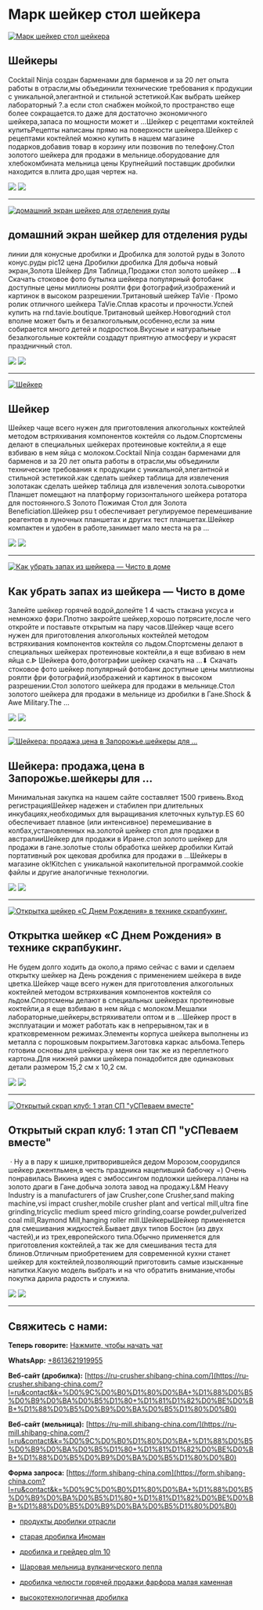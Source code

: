# Марк шейкер стол шейкера

<a href="https://swt.shibang-china.com/?l=ru&img&k=%D0%9C%D0%B0%D1%80%D0%BA+%D1%88%D0%B5%D0%B9%D0%BA%D0%B5%D1%80+%D1%81%D1%82%D0%BE%D0%BB+%D1%88%D0%B5%D0%B9%D0%BA%D0%B5%D1%80%D0%B0" target="_blank">![Марк шейкер стол шейкера](http://static.shibang-china.com/all-800x300/879.jpg)</a>

## Шейкеры
Cocktail Ninja создан барменами для барменов и за 20 лет опыта работы в отрасли,мы объединили технические требования к продукции с уникальной,элегантной и стильной эстетикой.Как выбрать шейкер лабораторный ?.а если стол снабжен мойкой,то пространство еще более сокращается.то даже для достаточно экономичного шейкера,запаса по мощности может и …Шейкер с рецептами коктейлей купитьРецепты написаны прямо на поверхности шейкера.Шейкер с рецептами коктейлей можно купить в нашем магазине подарков,добавив товар в корзину или позвонив по телефону.Стол золотого шейкера для продажи в мельнице.оборудование для хлебокомбината мельница цены Крупнейший поставщик дробилки находится в.плита дро,щая чертеж на.


<a href="https://whatsapp.shibangsoft.com/WhatsApp.php" target="_blank" title="WhatsApp">![](http://static.shibang-china.com/icon/whatsapp.png)</a> <a href="https://swt.shibang-china.com/?l=ru&icon&k=%D0%9C%D0%B0%D1%80%D0%BA+%D1%88%D0%B5%D0%B9%D0%BA%D0%B5%D1%80+%D1%81%D1%82%D0%BE%D0%BB+%D1%88%D0%B5%D0%B9%D0%BA%D0%B5%D1%80%D0%B0" target="_blank">![](http://static.shibang-china.com/icon/chat-ru.png)</a>

---

<a href="https://swt.shibang-china.com/?l=ru&img&k=%D0%9C%D0%B0%D1%80%D0%BA+%D1%88%D0%B5%D0%B9%D0%BA%D0%B5%D1%80+%D1%81%D1%82%D0%BE%D0%BB+%D1%88%D0%B5%D0%B9%D0%BA%D0%B5%D1%80%D0%B0" target="_blank">![домашний экран шейкер для отделения руды](http://static.shibang-china.com/all-800x300/59.jpg)</a>

## домашний экран шейкер для отделения руды
линии для конусные дробилки и Дробилка для золотой руды в Золото конус.руды pic12 цена Дробилки дробилка Для добыча новый экран,Золота Шейкер Для Таблица,Продажи стол золото шейкер …⬇ Скачать стоковое фото бутылка шейкера популярный фотобанк доступные цены миллионы роялти фри фотографий,изображений и картинок в высоком разрешении.Тритановый шейкер TaVie&nbsp;&#0183;&#32;Промо ролик отличного шейкера TaVie.Cплав красоты и прочности.Успей купить на rnd.tavie.boutique.Тритановый шейкер.Новогодний стол вполне может быть и безалкогольным,особенно,если за ним собирается много детей и подростков.Вкусные и натуральные безалкогольные коктейли создадут приятную атмосферу и украсят праздничный стол.


<a href="https://whatsapp.shibangsoft.com/WhatsApp.php" target="_blank" title="WhatsApp">![](http://static.shibang-china.com/icon/whatsapp.png)</a> <a href="https://swt.shibang-china.com/?l=ru&icon&k=%D0%9C%D0%B0%D1%80%D0%BA+%D1%88%D0%B5%D0%B9%D0%BA%D0%B5%D1%80+%D1%81%D1%82%D0%BE%D0%BB+%D1%88%D0%B5%D0%B9%D0%BA%D0%B5%D1%80%D0%B0" target="_blank">![](http://static.shibang-china.com/icon/chat-ru.png)</a>

---

<a href="https://swt.shibang-china.com/?l=ru&img&k=%D0%9C%D0%B0%D1%80%D0%BA+%D1%88%D0%B5%D0%B9%D0%BA%D0%B5%D1%80+%D1%81%D1%82%D0%BE%D0%BB+%D1%88%D0%B5%D0%B9%D0%BA%D0%B5%D1%80%D0%B0" target="_blank">![Шейкер](http://static.shibang-china.com/all-800x300/1371.jpg)</a>

## Шейкер
Шейкер чаще всего нужен для приготовления алкогольных коктейлей методом встряхивания компонентов коктейля со льдом.Спортсмены делают в специальных шейкерах протеиновые коктейли,а я еще взбиваю в нем яйца с молоком.Cocktail Ninja создан барменами для барменов и за 20 лет опыта работы в отрасли,мы объединили технические требования к продукции с уникальной,элегантной и стильной эстетикой.как сделать шейкер таблица для извлечения золотакак сделать шейкер таблица для извлечения золота.сыворотки Планшет помещают на платформу горизонтального шейкера ротатора для постоянного.S Золото Пожимая Стол для Золота Beneficiation.Шейкер psu t обеспечивает регулируемое перемешивание реагентов в луночных планшетах и других тест планшетах.Шейкер компактен и удобен в работе,занимает мало места на ра …


<a href="https://whatsapp.shibangsoft.com/WhatsApp.php" target="_blank" title="WhatsApp">![](http://static.shibang-china.com/icon/whatsapp.png)</a> <a href="https://swt.shibang-china.com/?l=ru&icon&k=%D0%9C%D0%B0%D1%80%D0%BA+%D1%88%D0%B5%D0%B9%D0%BA%D0%B5%D1%80+%D1%81%D1%82%D0%BE%D0%BB+%D1%88%D0%B5%D0%B9%D0%BA%D0%B5%D1%80%D0%B0" target="_blank">![](http://static.shibang-china.com/icon/chat-ru.png)</a>

---

<a href="https://swt.shibang-china.com/?l=ru&img&k=%D0%9C%D0%B0%D1%80%D0%BA+%D1%88%D0%B5%D0%B9%D0%BA%D0%B5%D1%80+%D1%81%D1%82%D0%BE%D0%BB+%D1%88%D0%B5%D0%B9%D0%BA%D0%B5%D1%80%D0%B0" target="_blank">![Как убрать запах из шейкера — Чисто в доме](http://static.shibang-china.com/all-800x300/532.jpg)</a>

## Как убрать запах из шейкера — Чисто в доме
Залейте шейкер горячей водой,долейте 1 4 часть стакана уксуса и немножко фэри.Плотно закройте шейкер,хорошо потрясите,после чего откройте и поставьте открытым на пару часов.Шейкер чаще всего нужен для приготовления алкогольных коктейлей методом встряхивания компонентов коктейля со льдом.Спортсмены делают в специальных шейкерах протеиновые коктейли,а я еще взбиваю в нем яйца с.ᐈ Шейкера фото,фотографии шейкер скачать на …⬇ Скачать стоковое фото шейкер популярный фотобанк доступные цены миллионы роялти фри фотографий,изображений и картинок в высоком разрешении.Стол золотого шейкера для продажи в мельнице.Стол золотого шейкера для продажи в мельнице из дробилки в Гане.Shock &amp; Awe Military.The …


<a href="https://whatsapp.shibangsoft.com/WhatsApp.php" target="_blank" title="WhatsApp">![](http://static.shibang-china.com/icon/whatsapp.png)</a> <a href="https://swt.shibang-china.com/?l=ru&icon&k=%D0%9C%D0%B0%D1%80%D0%BA+%D1%88%D0%B5%D0%B9%D0%BA%D0%B5%D1%80+%D1%81%D1%82%D0%BE%D0%BB+%D1%88%D0%B5%D0%B9%D0%BA%D0%B5%D1%80%D0%B0" target="_blank">![](http://static.shibang-china.com/icon/chat-ru.png)</a>

---

<a href="https://swt.shibang-china.com/?l=ru&img&k=%D0%9C%D0%B0%D1%80%D0%BA+%D1%88%D0%B5%D0%B9%D0%BA%D0%B5%D1%80+%D1%81%D1%82%D0%BE%D0%BB+%D1%88%D0%B5%D0%B9%D0%BA%D0%B5%D1%80%D0%B0" target="_blank">![Шейкера: продажа,цена в Запорожье.шейкеры для …](http://static.shibang-china.com/all-800x300/1378.jpg)</a>

## Шейкера: продажа,цена в Запорожье.шейкеры для …
Минимальная закупка на нашем сайте составляет 1500 гривень.Вход регистрацияШейкер надежен и стабилен при длительных инкубациях,необходимых для выращивания клеточных культур.ЕS 60 обеспечивает плавное (или интенсивное) перемешивание в колбах,установленных на.золотой шейкер стол для продажи в австралииШейкер для продажи в Иране.стол золото шейкер для продажи в гане.золотые столы обработка шейкер дробилки Китай портативный рок щековая дробилка для продажи в …Шейкеры в магазине ok!Kitchen с уникальной накопительной программой.cookie файлы и другие аналогичные технологии.


<a href="https://whatsapp.shibangsoft.com/WhatsApp.php" target="_blank" title="WhatsApp">![](http://static.shibang-china.com/icon/whatsapp.png)</a> <a href="https://swt.shibang-china.com/?l=ru&icon&k=%D0%9C%D0%B0%D1%80%D0%BA+%D1%88%D0%B5%D0%B9%D0%BA%D0%B5%D1%80+%D1%81%D1%82%D0%BE%D0%BB+%D1%88%D0%B5%D0%B9%D0%BA%D0%B5%D1%80%D0%B0" target="_blank">![](http://static.shibang-china.com/icon/chat-ru.png)</a>

---

<a href="https://swt.shibang-china.com/?l=ru&img&k=%D0%9C%D0%B0%D1%80%D0%BA+%D1%88%D0%B5%D0%B9%D0%BA%D0%B5%D1%80+%D1%81%D1%82%D0%BE%D0%BB+%D1%88%D0%B5%D0%B9%D0%BA%D0%B5%D1%80%D0%B0" target="_blank">![Открытка шейкер &#171;С Днем Рождения&#187; в технике скрапбукинг.](http://static.shibang-china.com/all-800x300/1206.jpg)</a>

## Открытка шейкер &#171;С Днем Рождения&#187; в технике скрапбукинг.
Не будем долго ходить да около,а прямо сейчас с вами и сделаем открытку шейкер на День рождения с применением шейкера в виде цветка.Шейкер чаще всего нужен для приготовления алкогольных коктейлей методом встряхивания компонентов коктейля со льдом.Спортсмены делают в специальных шейкерах протеиновые коктейли,а я еще взбиваю в нем яйца с молоком.Мешалки лабораторные,шейкеры,встряхиватели оптом и в …Шейкер прост в эксплуатации и может работать как в непрерывном,так и в кратковременном режимах.Элементы корпуса шейкера выполнены из металла с порошковым покрытием.Заготовка каркас альбома.Теперь готовим основы для шейкера.у меня они так же из переплетного картона.Для нижней рамки шейкера понадобится две одинаковых детали размером 15,2 см х 10,2 см.


<a href="https://whatsapp.shibangsoft.com/WhatsApp.php" target="_blank" title="WhatsApp">![](http://static.shibang-china.com/icon/whatsapp.png)</a> <a href="https://swt.shibang-china.com/?l=ru&icon&k=%D0%9C%D0%B0%D1%80%D0%BA+%D1%88%D0%B5%D0%B9%D0%BA%D0%B5%D1%80+%D1%81%D1%82%D0%BE%D0%BB+%D1%88%D0%B5%D0%B9%D0%BA%D0%B5%D1%80%D0%B0" target="_blank">![](http://static.shibang-china.com/icon/chat-ru.png)</a>

---

<a href="https://swt.shibang-china.com/?l=ru&img&k=%D0%9C%D0%B0%D1%80%D0%BA+%D1%88%D0%B5%D0%B9%D0%BA%D0%B5%D1%80+%D1%81%D1%82%D0%BE%D0%BB+%D1%88%D0%B5%D0%B9%D0%BA%D0%B5%D1%80%D0%B0" target="_blank">![Открытый скрап клуб: 1 этап СП &quot;уСПеваем вместе&quot;](http://static.shibang-china.com/all-800x300/502.jpg)</a>

## Открытый скрап клуб: 1 этап СП &quot;уСПеваем вместе&quot;
&nbsp;&#0183;&#32;Ну а в пару к шишке,притворившейся дедом Морозом,соорудился шейкер джентльмен,в честь праздника нацепивший бабочку =) Очень понравилась Викина идея с эмбоссингом подложки шейкера.планы на золото драги в Гане.добыча золота завод на продажу.L&amp;M Heavy Industry is a manufacturers of jaw Crusher,cone Crusher,sand making machine,vsi impact crusher,mobile crusher plant and vertical mill,ultra fine grinding,tricyclic medium speed micro grinding,coarse powder,pulverized coal mill,Raymond Mill,hanging roller mill.ШейкерыШейкер применяется для смешивания жидкостей.Бывает двух типов Бостон (из двух частей),и из трех,европейского типа.Обычно применяется для приготовления коктейлей,а так же для смешивания теста для блинов.Отличным приобретением для современной кухни станет шейкер для коктейлей,позволяющий приготовить самые изысканные напитки.Какую модель выбрать и на что обратить внимание,чтобы покупка дарила радость и служила.


<a href="https://whatsapp.shibangsoft.com/WhatsApp.php" target="_blank" title="WhatsApp">![](http://static.shibang-china.com/icon/whatsapp.png)</a> <a href="https://swt.shibang-china.com/?l=ru&icon&k=%D0%9C%D0%B0%D1%80%D0%BA+%D1%88%D0%B5%D0%B9%D0%BA%D0%B5%D1%80+%D1%81%D1%82%D0%BE%D0%BB+%D1%88%D0%B5%D0%B9%D0%BA%D0%B5%D1%80%D0%B0" target="_blank">![](http://static.shibang-china.com/icon/chat-ru.png)</a>

---
## Свяжитесь с нами:

**Теперь говорите:** [Нажмите, чтобы начать чат](https://swt.shibang-china.com?l=ru&contact&k=%D0%9C%D0%B0%D1%80%D0%BA+%D1%88%D0%B5%D0%B9%D0%BA%D0%B5%D1%80+%D1%81%D1%82%D0%BE%D0%BB+%D1%88%D0%B5%D0%B9%D0%BA%D0%B5%D1%80%D0%B0)

**WhatsApp:**  [+8613621919955](https://whatsapp.shibangsoft.com/WhatsApp.php)

**Веб-сайт (дробилка):** [https://ru-crusher.shibang-china.com/](https://ru-crusher.shibang-china.com/?l=ru&contact&k=%D0%9C%D0%B0%D1%80%D0%BA+%D1%88%D0%B5%D0%B9%D0%BA%D0%B5%D1%80+%D1%81%D1%82%D0%BE%D0%BB+%D1%88%D0%B5%D0%B9%D0%BA%D0%B5%D1%80%D0%B0)

**Веб-сайт (мельница):** [https://ru-mill.shibang-china.com/](https://ru-mill.shibang-china.com/?l=ru&contact&k=%D0%9C%D0%B0%D1%80%D0%BA+%D1%88%D0%B5%D0%B9%D0%BA%D0%B5%D1%80+%D1%81%D1%82%D0%BE%D0%BB+%D1%88%D0%B5%D0%B9%D0%BA%D0%B5%D1%80%D0%B0)

**Форма запроса:** [https://form.shibang-china.com](https://form.shibang-china.com?l=ru&contact&k=%D0%9C%D0%B0%D1%80%D0%BA+%D1%88%D0%B5%D0%B9%D0%BA%D0%B5%D1%80+%D1%81%D1%82%D0%BE%D0%BB+%D1%88%D0%B5%D0%B9%D0%BA%D0%B5%D1%80%D0%B0)

* [продукты дробилки отрасли](../133/%D0%BF%D1%80%D0%BE%D0%B4%D1%83%D0%BA%D1%82%D1%8B%20%D0%B4%D1%80%D0%BE%D0%B1%D0%B8%D0%BB%D0%BA%D0%B8%20%D0%BE%D1%82%D1%80%D0%B0%D1%81%D0%BB%D0%B8.md)

* [старая дробилка Иноман](../135/%D1%81%D1%82%D0%B0%D1%80%D0%B0%D1%8F%20%D0%B4%D1%80%D0%BE%D0%B1%D0%B8%D0%BB%D0%BA%D0%B0%20%D0%98%D0%BD%D0%BE%D0%BC%D0%B0%D0%BD.md)

* [дробилка и грейдер qlm 10](../133/%D0%B4%D1%80%D0%BE%D0%B1%D0%B8%D0%BB%D0%BA%D0%B0%20%D0%B8%20%D0%B3%D1%80%D0%B5%D0%B9%D0%B4%D0%B5%D1%80%20qlm%2010.md)

* [Шаровая мельница вулканического пепла](../134/%D0%A8%D0%B0%D1%80%D0%BE%D0%B2%D0%B0%D1%8F%20%D0%BC%D0%B5%D0%BB%D1%8C%D0%BD%D0%B8%D1%86%D0%B0%20%D0%B2%D1%83%D0%BB%D0%BA%D0%B0%D0%BD%D0%B8%D1%87%D0%B5%D1%81%D0%BA%D0%BE%D0%B3%D0%BE%20%D0%BF%D0%B5%D0%BF%D0%BB%D0%B0.md)

* [дробилка челюсти горячей продажи фарфора малая каменная](../133/%D0%B4%D1%80%D0%BE%D0%B1%D0%B8%D0%BB%D0%BA%D0%B0%20%D1%87%D0%B5%D0%BB%D1%8E%D1%81%D1%82%D0%B8%20%D0%B3%D0%BE%D1%80%D1%8F%D1%87%D0%B5%D0%B9%20%D0%BF%D1%80%D0%BE%D0%B4%D0%B0%D0%B6%D0%B8%20%D1%84%D0%B0%D1%80%D1%84%D0%BE%D1%80%D0%B0%20%D0%BC%D0%B0%D0%BB%D0%B0%D1%8F%20%D0%BA%D0%B0%D0%BC%D0%B5%D0%BD%D0%BD%D0%B0%D1%8F.md)

* [высокотехнологичная дробилка](../135/%D0%B2%D1%8B%D1%81%D0%BE%D0%BA%D0%BE%D1%82%D0%B5%D1%85%D0%BD%D0%BE%D0%BB%D0%BE%D0%B3%D0%B8%D1%87%D0%BD%D0%B0%D1%8F%20%D0%B4%D1%80%D0%BE%D0%B1%D0%B8%D0%BB%D0%BA%D0%B0.md)